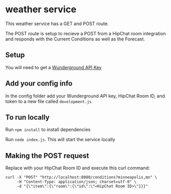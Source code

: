 # weather service


This weather service has a GET and POST route.

The POST route is setup to recieve a POST from a HipChat room integration and 
responds with the Current Conditions as well as the Forecast.

## Setup

You will need to get a 
[Wunderground API Key](https://www.wunderground.com/weather/api/)


## Add your config info

In the config folder add your Wunderground API key, HipChat Room ID, and token 
to a new file called `development.js`


## To run locally

Run `npm install` to install dependencies

Run `node index.js`. This will start the service locally



## Making the POST request


Replace <HipChat Room ID> with your HipChat Room ID and execute
this curl command:

```
curl -X "POST" "http://localhost:8080/conditions?minneapolis,mn" \
     -H "Content-Type: application/json; charset=utf-8" \
     -d "{\"item\":{\"room\":{\"id\":\"<HipChat Room ID>\"}}}"
```
